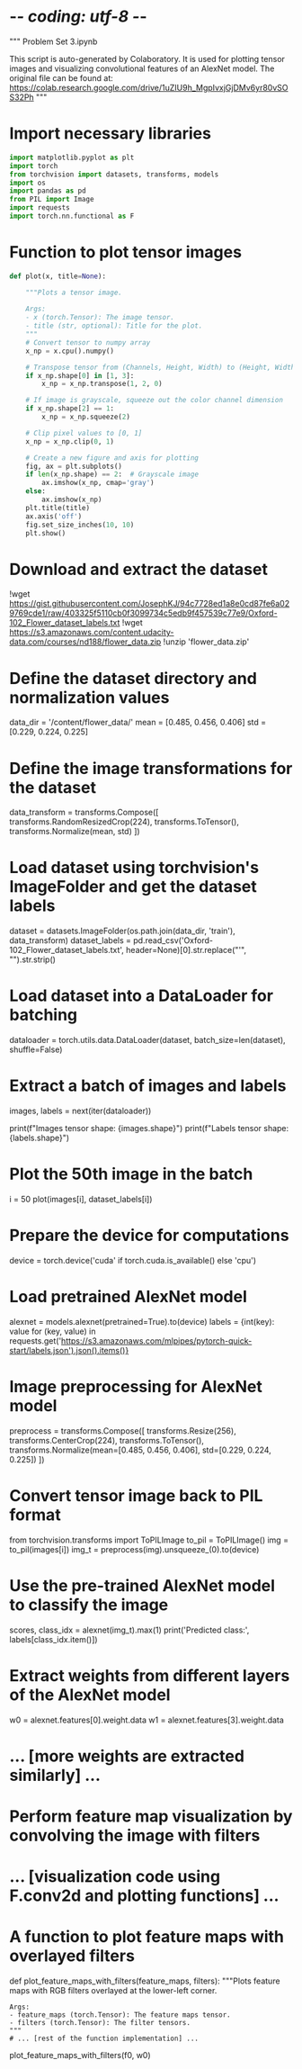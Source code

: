 
# -*- coding: utf-8 -*-
"""
Problem Set 3.ipynb

This script is auto-generated by Colaboratory. It is used for plotting tensor images and visualizing 
convolutional features of an AlexNet model.
The original file can be found at:
    https://colab.research.google.com/drive/1uZIU9h_MgpIvxjGjDMv6yr80vSOS32Ph
"""

# Import necessary libraries
```python
import matplotlib.pyplot as plt
import torch
from torchvision import datasets, transforms, models
import os
import pandas as pd
from PIL import Image
import requests
import torch.nn.functional as F
```

# Function to plot tensor images
```python
def plot(x, title=None):

    """Plots a tensor image.
    
    Args:
    - x (torch.Tensor): The image tensor.
    - title (str, optional): Title for the plot.
    """
    # Convert tensor to numpy array
    x_np = x.cpu().numpy()

    # Transpose tensor from (Channels, Height, Width) to (Height, Width, Channels) if necessary
    if x_np.shape[0] in [1, 3]:
        x_np = x_np.transpose(1, 2, 0)

    # If image is grayscale, squeeze out the color channel dimension
    if x_np.shape[2] == 1:
        x_np = x_np.squeeze(2)

    # Clip pixel values to [0, 1]
    x_np = x_np.clip(0, 1)

    # Create a new figure and axis for plotting
    fig, ax = plt.subplots()
    if len(x_np.shape) == 2:  # Grayscale image
        ax.imshow(x_np, cmap='gray')
    else:
        ax.imshow(x_np)
    plt.title(title)
    ax.axis('off')
    fig.set_size_inches(10, 10)
    plt.show()
```

# Download and extract the dataset
!wget https://gist.githubusercontent.com/JosephKJ/94c7728ed1a8e0cd87fe6a029769cde1/raw/403325f5110cb0f3099734c5edb9f457539c77e9/Oxford-102_Flower_dataset_labels.txt
!wget https://s3.amazonaws.com/content.udacity-data.com/courses/nd188/flower_data.zip
!unzip 'flower_data.zip'

# Define the dataset directory and normalization values
data_dir = '/content/flower_data/'
mean = [0.485, 0.456, 0.406]
std = [0.229, 0.224, 0.225]

# Define the image transformations for the dataset
data_transform = transforms.Compose([
    transforms.RandomResizedCrop(224),
    transforms.ToTensor(),
    transforms.Normalize(mean, std)
])

# Load dataset using torchvision's ImageFolder and get the dataset labels
dataset = datasets.ImageFolder(os.path.join(data_dir, 'train'), data_transform)
dataset_labels = pd.read_csv('Oxford-102_Flower_dataset_labels.txt', header=None)[0].str.replace("'", "").str.strip()

# Load dataset into a DataLoader for batching
dataloader = torch.utils.data.DataLoader(dataset, batch_size=len(dataset), shuffle=False)

# Extract a batch of images and labels
images, labels = next(iter(dataloader))

print(f"Images tensor shape: {images.shape}")
print(f"Labels tensor shape: {labels.shape}")

# Plot the 50th image in the batch
i = 50
plot(images[i], dataset_labels[i])

# Prepare the device for computations
device = torch.device('cuda' if torch.cuda.is_available() else 'cpu')

# Load pretrained AlexNet model
alexnet = models.alexnet(pretrained=True).to(device)
labels = {int(key): value for (key, value) in requests.get('https://s3.amazonaws.com/mlpipes/pytorch-quick-start/labels.json').json().items()}

# Image preprocessing for AlexNet model
preprocess = transforms.Compose([
   transforms.Resize(256),
   transforms.CenterCrop(224),
   transforms.ToTensor(),
   transforms.Normalize(mean=[0.485, 0.456, 0.406], std=[0.229, 0.224, 0.225])
])

# Convert tensor image back to PIL format
from torchvision.transforms import ToPILImage
to_pil = ToPILImage()
img = to_pil(images[i])
img_t = preprocess(img).unsqueeze_(0).to(device)

# Use the pre-trained AlexNet model to classify the image
scores, class_idx = alexnet(img_t).max(1)
print('Predicted class:', labels[class_idx.item()])

# Extract weights from different layers of the AlexNet model
w0 = alexnet.features[0].weight.data
w1 = alexnet.features[3].weight.data
# ... [more weights are extracted similarly] ...

# Perform feature map visualization by convolving the image with filters
# ... [visualization code using F.conv2d and plotting functions] ...

# A function to plot feature maps with overlayed filters
def plot_feature_maps_with_filters(feature_maps, filters):
    """Plots feature maps with RGB filters overlayed at the lower-left corner.
    
    Args:
    - feature_maps (torch.Tensor): The feature maps tensor.
    - filters (torch.Tensor): The filter tensors.
    """
    # ... [rest of the function implementation] ...

plot_feature_maps_with_filters(f0, w0)
